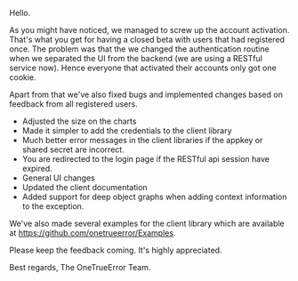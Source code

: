 Hello.

As you might have noticed, we managed to screw up the account activation. That's what you get for having a closed beta with users that had registered once. The problem was that the we changed the authentication routine when we separated the UI from the backend (we are using a RESTful service now). Hence everyone that activated their accounts only got one cookie. 

Apart from that we've also fixed bugs and implemented changes based on feedback from all registered users.

* Adjusted the size on the charts
* Made it simpler to add the credentials to the client library
* Much better error messages in the client libraries if the appkey or shared secret are incorrect.
* You are redirected to the login page if the RESTful api session have expired.
* General UI changes
* Updated the client documentation
* Added support for deep object graphs when adding context information to the exception.

We've also made several examples for the client library which are available at https://github.com/onetrueerror/Examples.

Please keep the feedback coming. It's highly appreciated.

Best regards,
  The OneTrueError Team.